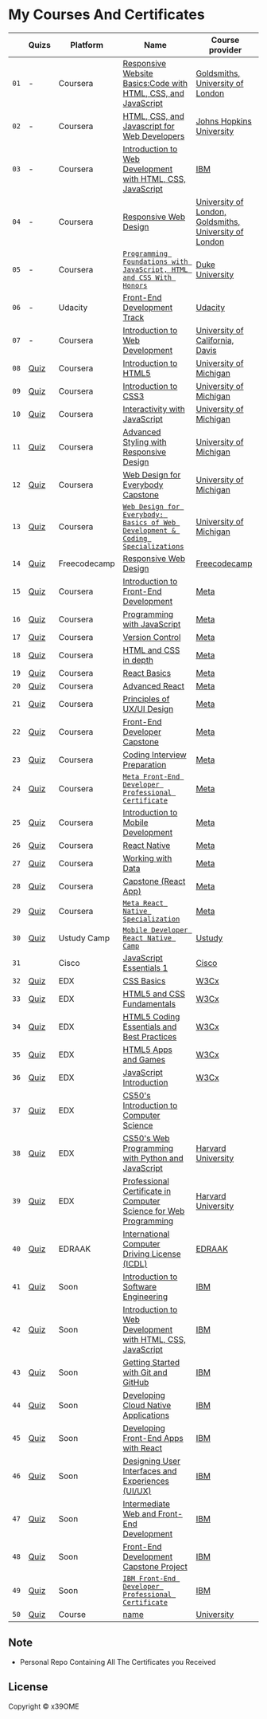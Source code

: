 # My Courses And Certificates


|  | Quizs | Platform | Name | Course provider
| ------------- | ------------- | ------------- | ------------- | ------------- |
| `01` |-| Coursera | [Responsive Website Basics:Code with HTML, CSS, and JavaScript](https://www.coursera.org/account/accomplishments/verify/HZEC3E37GQ2E) | [Goldsmiths, University of London](https://github.com/x39OME/my-courses-and-certificates/blob/main/Coursera%20HZEC3E37GQ2E.pdf)
| `02` |-|  Coursera | [HTML, CSS, and Javascript for Web Developers](https://www.coursera.org/account/accomplishments/verify/9VHZ6UVAH3TQ) | [Johns Hopkins University](https://github.com/x39OME/my-courses-and-certificates/blob/main/Coursera%209VHZ6UVAH3TQ.pdf)
| `03` |-| Coursera | [Introduction to Web Development with HTML, CSS, JavaScript](https://www.coursera.org/account/accomplishments/verify/EQF2QCCP349C) | [IBM](https://github.com/x39OME/my-courses-and-certificates/blob/main/Coursera%20EQF2QCCP349C.pdf)
| `04` |-| Coursera | [Responsive Web Design](https://www.coursera.org/account/accomplishments/verify/LKAJKVJF37MC) | [University of London, Goldsmiths, University of London](https://github.com/x39OME/my-courses-and-certificates/blob/main/Coursera%20LKAJKVJF37MC.pdf)
| `05` |-| Coursera | [`Programming Foundations with JavaScript, HTML and CSS With Honors`](https://www.coursera.org/account/accomplishments/verify/MLR42HN3FV73) | [Duke University](https://github.com/x39OME/my-courses-and-certificates/blob/main/Coursera%20MLR42HN3FV73.pdf)
| `06` |-| Udacity | [Front-End Development Track](https://s3-us-west-2.amazonaws.com/udacity-printer/production/certificates/06bb677f-5576-45d5-ac9e-194410a55f34.pdf) | [Udacity](https://github.com/x39OME/My-Certificates/blob/main/06bb677f-5576-45d5-ac9e-194410a55f34.pdf)
| `07` |-| Coursera | [Introduction to Web Development](https://www.coursera.org/account/accomplishments/verify/N9JSX9RCF86N) | [University of California, Davis](https://github.com/x39OME/my-courses-and-certificates/blob/main/Coursera%20N9JSX9RCF86N.pdf)
| `08` |[Quiz](https://github.com/x39OME/Web-Design-for-Everybody-Basics-of-Web-Development-Coding-Specialization/tree/main/Introduction%20to%20HTML5/Peer-graded%20Assignment%20Final%20Project)| Coursera | [Introduction to HTML5](https://www.coursera.org/account/accomplishments/verify/HP4P8RHCVT29) | [University of Michigan](https://github.com/x39OME/my-courses-and-certificates/blob/main/Coursera%20HP4P8RHCVT29.pdf)
| `09` |[Quiz](https://github.com/x39OME/Web-Design-for-Everybody-Basics-of-Web-Development-Coding-Specialization/tree/main/Introduction-to-CSS3-master)| Coursera | [Introduction to CSS3](https://www.coursera.org/account/accomplishments/verify/LSFFPNEGGDDX) | [University of Michigan](https://github.com/x39OME/my-courses-and-certificates/blob/main/Coursera%20LSFFPNEGGDDX.pdf)
| `10` |[Quiz](https://github.com/x39OME/Web-Design-for-Everybody-Basics-of-Web-Development-Coding-Specialization/tree/main/Interactivity%20with%20JavaScript)| Coursera | [Interactivity with JavaScript](https://www.coursera.org/account/accomplishments/verify/XUL4BHS7DRAX) | [University of Michigan](https://github.com/x39OME/my-courses-and-certificates/blob/main/Coursera%20XUL4BHS7DRAX.pdf)
| `11` |[Quiz](https://github.com/x39OME/Web-Design-for-Everybody-Basics-of-Web-Development-Coding-Specialization/tree/main/Advanced%20Styling%20with%20Responsive%20Design/Create%20a%20responsive%20style%20sheet)| Coursera | [Advanced Styling with Responsive Design](https://www.coursera.org/account/accomplishments/verify/YGML3NDYN3VM) | [University of Michigan](https://github.com/x39OME/my-courses-and-certificates/blob/main/Coursera%20YGML3NDYN3VM.pdf)
| `12` |[Quiz](https://github.com/x39OME/Web-Design-for-Everybody-Basics-of-Web-Development-Coding-Specialization/tree/main/Web%20Design%20for%20Everybody%20Capstone)| Coursera | [Web Design for Everybody Capstone](https://www.coursera.org/account/accomplishments/verify/8ZRCKQCK8PCQ) | [University of Michigan](https://github.com/x39OME/my-courses-and-certificates/blob/main/Coursera%208ZRCKQCK8PCQ.pdf)
| `13` |[Quiz](https://github.com/x39OME/Web-Design-for-Everybody-Basics-of-Web-Development-Coding-Specialization)| Coursera | [`Web Design for Everybody: Basics of Web Development & Coding Specializations`](https://www.coursera.org/account/accomplishments/specialization/UCNQ666QC6ZQ) | [University of Michigan](https://github.com/x39OME/my-courses-and-certificates/blob/main/Coursera%20UCNQ666QC6ZQ.pdf)
| `14` |[Quiz](https://github.com/x39OME/FreeCodeCamp-Responsive-Web-Design)| Freecodecamp | [Responsive Web Design](https://www.freecodecamp.org/certification/fcc1bcf9fb8-3ff8-4440-8c80-1c959a408e53/responsive-web-design) | [Freecodecamp](https://github.com/x39OME/my-courses-and-certificates/blob/main/Freecodecamp.PNG)
| `15` |[Quiz](https://github.com/x39OME/Meta-Front-End-Developer-Professional-Certificate/tree/main/1%20-%20Introduction%20to%20Front-End%20Development)| Coursera | [Introduction to Front-End Development](https://www.coursera.org/account/accomplishments/verify/VBAXM7Y32S64) | [Meta](https://github.com/x39OME/my-courses-and-certificates/blob/main/Coursera%20VBAXM7Y32S64.pdf)
| `16` |[Quiz](https://github.com/x39OME/Meta-Front-End-Developer-Professional-Certificate/tree/main/2%20-%20Programming%20with%20JavaScript)| Coursera | [Programming with JavaScript](https://www.coursera.org/account/accomplishments/verify/ZYY8B5WRWQRA) | [Meta](https://github.com/x39OME/my-courses-and-certificates/blob/main/Coursera%20ZYY8B5WRWQRA.pdf)
| `17` |[Quiz](https://github.com/x39OME/Meta-Front-End-Developer-Professional-Certificate/tree/main/3%20-%20Version%20Control)| Coursera | [Version Control](https://www.coursera.org/account/accomplishments/verify/QRAE2J76FPJH) | [Meta](https://github.com/x39OME/my-courses-and-certificates/blob/main/Coursera%20QRAE2J76FPJH.pdf)
| `18` |[Quiz](https://github.com/x39OME/Meta-Front-End-Developer-Professional-Certificate/tree/main/4%20-%20HTML%20and%20CSS%20in%20depth)| Coursera | [HTML and CSS in depth](https://www.coursera.org/account/accomplishments/verify/GBSR2278G4QS) | [Meta](https://github.com/x39OME/my-courses-and-certificates/blob/main/Coursera%20GBSR2278G4QS.pdf)
| `19` |[Quiz](https://github.com/x39OME/Meta-Front-End-Developer-Professional-Certificate/tree/main/5%20-%20React%20Basics)| Coursera | [React Basics](https://www.coursera.org/account/accomplishments/verify/MQ2CFF5DG2D5) | [Meta](https://github.com/x39OME/My-Certificates/blob/main/Coursera%20MQ2CFF5DG2D5.pdf)
| `20` |[Quiz](https://github.com/x39OME/Meta-Front-End-Developer-Professional-Certificate/tree/main/6%20-%20Advanced%20React)| Coursera | [Advanced React](https://www.coursera.org/account/accomplishments/verify/38FN3SD2ZPTZ) | [Meta](https://github.com/x39OME/My-Certificates/blob/main/Coursera%2038FN3SD2ZPTZ.pdf)
| `21` |[Quiz](https://github.com/x39OME/Meta-Front-End-Developer-Professional-Certificate/tree/main/7%20-%20Principles%20of%20UX-UI%20Design)| Coursera | [Principles of UX/UI Design](https://www.coursera.org/account/accomplishments/verify/38FN3SD2ZPTZ) | [Meta](https://github.com/x39OME/My-Certificates/blob/main/Coursera%20QYBGE4Q3P2M8.pdf)
| `22` |[Quiz](https://github.com/x39OME/Meta-Front-End-Developer-Professional-Certificate/tree/main/8%20-%20Front-End%20Developer%20Capstone)| Coursera | [Front-End Developer Capstone](https://www.coursera.org/account/accomplishments/verify/U5DN2MMAUAKG) | [Meta](https://github.com/x39OME/My-Certificates/blob/main/Coursera%20U5DN2MMAUAKG.pdf)
| `23` |[Quiz](https://github.com/x39OME/Meta-Front-End-Developer-Professional-Certificate/tree/main/9%20-%20Coding%20Interview%20Preparation)| Coursera | [Coding Interview Preparation](https://www.coursera.org/account/accomplishments/verify/N9TAZKGWKVM8) | [Meta](https://github.com/x39OME/My-Certificates/blob/main/Coursera%20N9TAZKGWKVM8.pdf)
| `24` |[Quiz](https://github.com/x39OME/Meta-Front-End-Developer-Professional-Certificate)| Coursera | [`Meta Front-End Developer Professional Certificate`](https://www.coursera.org/account/accomplishments/professional-cert/3ZPNF43WDT5F) | [Meta](https://github.com/x39OME/My-Certificates/blob/main/Coursera%203ZPNF43WDT5F.pdf)
| `25` |[Quiz](https://github.com/x39OME/Meta-React-Native-Specialization/tree/main/1-%20Introduction%20to%20Mobile%20Development)| Coursera | [Introduction to Mobile Development](https://www.coursera.org/account/accomplishments/verify/NUUW8XRC322C) | [Meta](https://github.com/x39OME/My-Certificates/blob/main/Coursera%20NUUW8XRC322C.pdf)
| `26` |[Quiz](https://github.com/x39OME/Meta-React-Native-Specialization/tree/main/5%20-%20React%20Native)| Coursera | [React Native](https://www.coursera.org/account/accomplishments/verify/GRV4Y6WK54MX) | [Meta](https://github.com/x39OME/My-Certificates/blob/main/Coursera%20GRV4Y6WK54MX.pdf)
| `27` |[Quiz](https://github.com/x39OME/Meta-React-Native-Specialization/tree/main/6%20-%20Working%20with%20Data)| Coursera | [Working with Data](https://www.coursera.org/account/accomplishments/verify/7UKXPV756ZEH) | [Meta](https://github.com/x39OME/My-Certificates/blob/main/Coursera%207UKXPV756ZEH.pdf)
| `28` |[Quiz](https://github.com/x39OME/Meta-React-Native-Specialization/tree/main/8%20-%20Capstone%20(React%20App))| Coursera | [Capstone (React App)](https://www.coursera.org/account/accomplishments/certificate/HR6WRRZ6CQ9Q) | [Meta](https://github.com/x39OME/My-Certificates/blob/main/Coursera%20HR6WRRZ6CQ9Q.pdf)
| `29` |[Quiz](https://github.com/x39OME/Meta-React-Native-Specialization)| Coursera | [`Meta React Native Specialization`](https://www.coursera.org/account/accomplishments/specialization/E77SE2GUEUFY) | [Meta](https://github.com/x39OME/My-Certificates/blob/main/Coursera%20E77SE2GUEUFY.pdf)
| `30` |[Quiz](https://github.com/x39OME/Application-Development-Camp-Mobile-Developer-React-Native/tree/main)| Ustudy Camp | [`Mobile Developer React Native Camp`](https://github.com/x39OME/My-Certificates/blob/main/training-camp-attendance-certificate.pdf) | [Ustudy](https://github.com/x39OME/My-Certificates/blob/main/graduation-project-completion-certificate.pdf)
| `31` |[]()| Cisco | [JavaScript Essentials 1](https://github.com/x39OME/My-Certificates/blob/main/JavaScript_Essentials_1_Badge20240307-29-e467fc.pdf) | [Cisco](https://github.com/x39OME/My-Certificates/blob/main/javascript-essentials-1.png)
| `32` |[Quiz]()| EDX | [CSS Basics](https://courses.edx.org/certificates/4a8326f11c0e41da912ce8e85e5b1895) | [W3Cx](https://github.com/x39OME/My-Certificates/blob/main/W3Cx%20CSS.0x%20Certificate%20edX.pdf)
| `33` |[Quiz]()| EDX | [HTML5 and CSS Fundamentals]() | [W3Cx]()
| `34` |[Quiz]()| EDX | [HTML5 Coding Essentials and Best Practices](https://courses.edx.org/certificates/7de4ade92e044c4eafd315295cffc5d1?_gl=1*8oi0mn*_ga*OTc2MTYwNzYyLjE3MTY2MTU1MzA.*_ga_D3KS4KMDT0*MTcxNjg3NzQ0MC4xMC4xLjE3MTY4ODYzMzMuNTEuMC4w) | [W3Cx]()
| `35` |[Quiz]()| EDX | [HTML5 Apps and Games]() | [W3Cx]()
| `36` |[Quiz]()| EDX | [JavaScript Introduction]() | [W3Cx]()
| `37` |[Quiz]()| EDX | [CS50's Introduction to Computer Science]() | []()
| `38` |[Quiz]()| EDX | [CS50's Web Programming with Python and JavaScript]() | [Harvard University]()
| `39` |[Quiz]()| EDX | [Professional Certificate in Computer Science for Web Programming]() | [Harvard University]()
| `40` |[Quiz]()| EDRAAK | [International Computer Driving License (ICDL)]() | [EDRAAK](https://programs.edraak.org/)
| `41` |[Quiz]()| Soon | [Introduction to Software Engineering]() | [IBM]()
| `42` |[Quiz]()| Soon | [Introduction to Web Development with HTML, CSS, JavaScript]() | [IBM]()
| `43` |[Quiz]()| Soon | [Getting Started with Git and GitHub]() | [IBM]()
| `44` |[Quiz]()| Soon | [Developing Cloud Native Applications]() | [IBM]()
| `45` |[Quiz]()| Soon | [Developing Front-End Apps with React]() | [IBM]()
| `46` |[Quiz]()| Soon | [Designing User Interfaces and Experiences (UI/UX)]() | [IBM]()
| `47` |[Quiz]()| Soon | [Intermediate Web and Front-End Development]() | [IBM]()
| `48` |[Quiz]()| Soon | [Front-End Development Capstone Project]() | [IBM]()
| `49` |[Quiz]()| Soon | [`IBM Front-End Developer Professional Certificate`]() | [IBM]()
| `50` |[Quiz]()| Course | [name]() | [University]()


## 

## Note

- Personal Repo Containing All The Certificates you Received

## License

Copyright © x39OME
